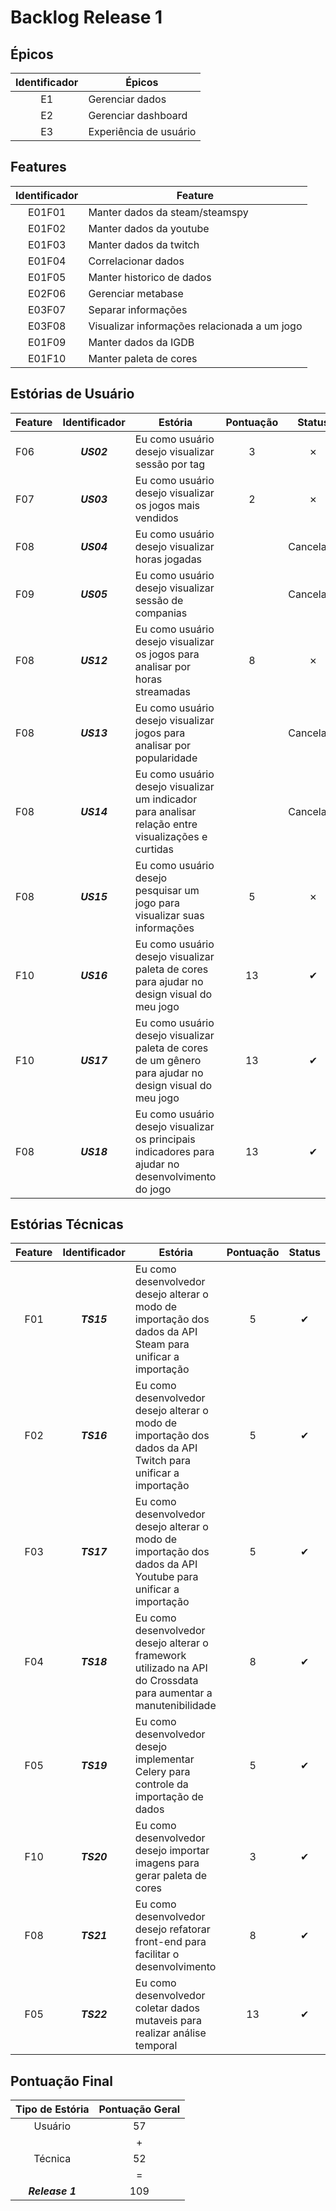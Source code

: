# Backlog Release 1

## Épicos

| Identificador | Épicos |
|:-:|-|
|E1|Gerenciar dados|
|E2|Gerenciar dashboard|
|E3|Experiência de usuário|

## Features

|Identificador|Feature|
|:-:|-|
|E01F01|Manter dados da steam/steamspy|
|E01F02|Manter dados da youtube|
|E01F03|Manter dados da twitch|
|E01F04|Correlacionar dados|
|E01F05|Manter historico de dados|
|E02F06|Gerenciar metabase|
|E03F07|Separar informações|
|E03F08|Visualizar informações relacionada a um jogo|
|E01F09|Manter dados da IGDB|
|E01F10|Manter paleta de cores|

## Estórias de Usuário

| Feature| Identificador | Estória | Pontuação | Status |
|-| :---: | --- |  :---: | :---: |
| F06 | <b><i>US02</i></b> | Eu como usuário desejo visualizar sessão por tag | 3 | &#x2717; |
| F07 | <b><i>US03</i></b> | Eu como usuário desejo visualizar os jogos mais vendidos | 2 | &#x2717; |
| F08 | <b><i>US04</i></b> | Eu como usuário desejo visualizar  horas jogadas |  | Cancelada |
| F09 | <b><i>US05</i></b> | Eu como usuário desejo visualizar sessão de companias |  | Cancelada |
| F08 | <b><i>US12</i></b> | Eu como usuário desejo visualizar os jogos para analisar por horas streamadas   | 8 | &#x2717; |
| F08 | <b><i>US13</i></b> | Eu como usuário desejo visualizar jogos para analisar por popularidade   |  | Cancelada |
| F08 | <b><i>US14</i></b> | Eu como usuário desejo visualizar um indicador para analisar relação entre visualizações e curtidas  |  | Cancelada |
| F08 | <b><i>US15</i></b> | Eu como usuário desejo pesquisar um jogo para visualizar suas informações  | 5| &#x2717; |
| F10 | <b><i>US16</i></b> | Eu como usuário desejo visualizar paleta de cores para ajudar no design visual do meu jogo | 13 | &#10004;|
| F10 | <b><i>US17</i></b> | Eu como usuário desejo visualizar paleta de cores de um gênero para ajudar no design visual do meu jogo | 13 | &#10004;|
| F08 | <b><i>US18</i></b> | Eu como usuário desejo visualizar os principais indicadores para ajudar no desenvolvimento do jogo | 13 | &#10004;|
## Estórias Técnicas

| Feature | Identificador | Estória | Pontuação | Status |
| :-: | :---: | --- |  :---: | :---: |
| F01 | <b><i>TS15</i></b> | Eu como desenvolvedor desejo alterar o modo de importação dos dados da API Steam para unificar a importação | 5 | &#10004;|
| F02 | <b><i>TS16</i></b> | Eu como desenvolvedor desejo alterar o modo de importação dos dados da API Twitch para unificar a importação | 5 | &#10004;|
| F03 | <b><i>TS17</i></b> | Eu como desenvolvedor desejo alterar o modo de importação dos dados da API Youtube para unificar a importação | 5 | &#10004;|
| F04 | <b><i>TS18</i></b> | Eu como desenvolvedor desejo alterar o framework utilizado na API do Crossdata para aumentar a manutenibilidade | 8 | &#10004;|
| F05 | <b><i>TS19</i></b> | Eu como desenvolvedor desejo implementar Celery para controle da importação de dados| 5 | &#10004;|
| F10 | <b><i>TS20</i></b> | Eu como desenvolvedor desejo importar imagens para gerar paleta de cores| 3 | &#10004;|
| F08 | <b><i>TS21</i></b> | Eu como desenvolvedor desejo refatorar front-end para facilitar o desenvolvimento | 8 | &#10004;|
| F05 | <b><i>TS22</i></b> | Eu como desenvolvedor coletar dados mutaveis para realizar análise temporal | 13 | &#10004;|



## Pontuação Final

| Tipo de Estória | Pontuação Geral |
| :---: | :---: |
| Usuário | 57 |
||+|
| Técnica | 52 |
||=|
| <b><i>Release 1</i></b> | 109 |
